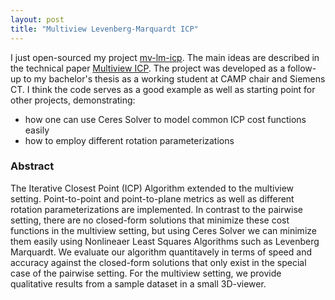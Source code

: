 ```yaml
---
layout: post
title: "Multiview Levenberg-Marquardt ICP"
---
```


I just open-sourced my project [mv-lm-icp](www.adrian-haarbach.de/mv-lm-icp). The main ideas are described in the technical paper [Multiview ICP](https://github.com/adrelino/mv-lm-icp/raw/master/docs/mv-lm-icp.pdf).
The project was developed as a follow-up to my bachelor's thesis as a working student at CAMP chair and Siemens CT.
I think the code serves as a good example as well as starting point for other projects, demonstrating:
* how one can use Ceres Solver to model common ICP cost functions easily
* how to employ different rotation parameterizations

### Abstract
The Iterative Closest Point (ICP) Algorithm extended to the multiview setting.
Point-to-point and point-to-plane metrics as well as different rotation parameterizations are implemented.
In contrast to the pairwise setting, there are no closed-form solutions that minimize these cost functions in the multiview setting, but using Ceres Solver we can minimize them easily using Nonlineaer Least Squares Algorithms such as Levenberg Marquardt.
We evaluate our algorithm quantitavely in terms of speed and accuracy against the closed-form solutions that only exist in the special case of the pairwise setting.
For the multiview setting, we provide qualitative results from a sample dataset in a small 3D-viewer.
